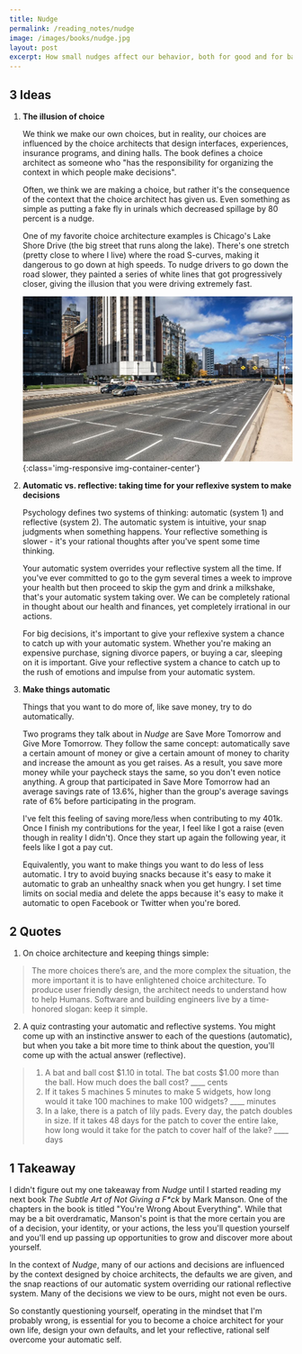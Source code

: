 ```yaml
---
title: Nudge
permalink: /reading_notes/nudge
image: /images/books/nudge.jpg
layout: post
excerpt: How small nudges affect our behavior, both for good and for bad, and how we should be mindful of constructing our environment to nudge us in a positive direction.
---
```

## 3 Ideas

1. **The illusion of choice**

    We think we make our own choices, but in reality, our choices are influenced by the choice architects that design interfaces, experiences, insurance programs, and dining halls. The book defines a choice architect as someone who "has the responsibility for organizing the context in which people make decisions".

    Often, we think we are making a choice, but rather it's the consequence of the context that the choice architect has given us. Even something as simple as putting a fake fly in urinals which decreased spillage by 80 percent is a nudge.

    One of my favorite choice architecture examples is Chicago's Lake Shore Drive (the big street that runs along the lake). There's one stretch (pretty close to where I live) where the road S-curves, making it dangerous to go down at high speeds. To nudge drivers to go down the road slower, they painted a series of white lines that got progressively closer, giving the illusion that you were driving extremely fast.

    ![](/images/reading_notes/nudge/lsd.jpg){:class='img-responsive img-container-center'}

2. **Automatic vs. reflective: taking time for your reflexive system to make decisions**

    Psychology defines two systems of thinking: automatic (system 1) and reflective (system 2). The automatic system is intuitive, your snap judgments when something happens. Your reflective something is slower - it's your rational thoughts after you've spent some time thinking.

    Your automatic system overrides your reflective system all the time. If you've ever committed to go to the gym several times a week to improve your health but then proceed to skip the gym and drink a milkshake, that's your automatic system taking over. We can be completely rational in thought about our health and finances, yet completely irrational in our actions.

    For big decisions, it's important to give your reflexive system a chance to catch up with your automatic system. Whether you're making an expensive purchase, signing divorce papers, or buying a car, sleeping on it is important. Give your reflective system a chance to catch up to the rush of emotions and impulse from your automatic system.

3. **Make things automatic**

    Things that you want to do more of, like save money, try to do automatically.

    Two programs they talk about in *Nudge* are Save More Tomorrow and Give More Tomorrow. They follow the same concept: automatically save a certain amount of money or give a certain amount of money to charity and increase the amount as you get raises. As a result, you save more money while your paycheck stays the same, so you don't even notice anything. A group that participated in Save More Tomorrow had an average savings rate of 13.6%, higher than the group's average savings rate of 6% before participating in the program.

    I've felt this feeling of saving more/less when contributing to my 401k. Once I finish my contributions for the year, I feel like I got a raise (even though in reality I didn't). Once they start up again the following year, it feels like I got a pay cut.

    Equivalently, you want to make things you want to do less of less automatic. I try to avoid buying snacks because it's easy to make it automatic to grab an unhealthy snack when you get hungry. I set time limits on social media and delete the apps because it's easy to make it automatic to open Facebook or Twitter when you're bored.


## 2 Quotes

1. On choice architecture and keeping things simple:
> The more choices there’s are, and the more complex the situation, the more important it is to have enlightened choice architecture. To produce user friendly design, the architect needs to understand how to help Humans. Software and building engineers live by a time-honored slogan: keep it simple.

2. A quiz contrasting your automatic and reflective systems. You might come up with an instinctive answer to each of the questions (automatic), but when you take a bit more time to think about the question, you'll come up with the actual answer (reflective).
> 1. A bat and ball cost $1.10 in total. The bat costs $1.00 more than the ball. How much does the ball cost? ____ cents
>2. If it takes 5 machines 5 minutes to make 5 widgets, how long would it take 100 machines to make 100 widgets? ____ minutes
>3. In a lake, there is a patch of lily pads. Every day, the patch doubles in size. If it takes 48 days for the patch to cover the entire lake, how long would it take for the patch to cover half of the lake? ____ days

## 1 Takeaway

I didn't figure out my one takeaway from *Nudge* until I started reading my next book *The Subtle Art of Not Giving a F\*ck* by Mark Manson. One of the chapters in the book is titled "You're Wrong About Everything". While that may be a bit overdramatic, Manson's point is that the more certain you are of a decision, your identity, or your actions, the less you'll question yourself and you'll end up passing up opportunities to grow and discover more about yourself.

In the context of *Nudge*, many of our actions and decisions are influenced by the context designed by choice architects, the defaults we are given, and the snap reactions of our automatic system overriding our rational reflective system. Many of the decisions we view to be ours, might not even be ours.

So constantly questioning yourself, operating in the mindset that I'm probably wrong, is essential for you to become a choice architect for your own life, design your own defaults, and let your reflective, rational self overcome your automatic self.

